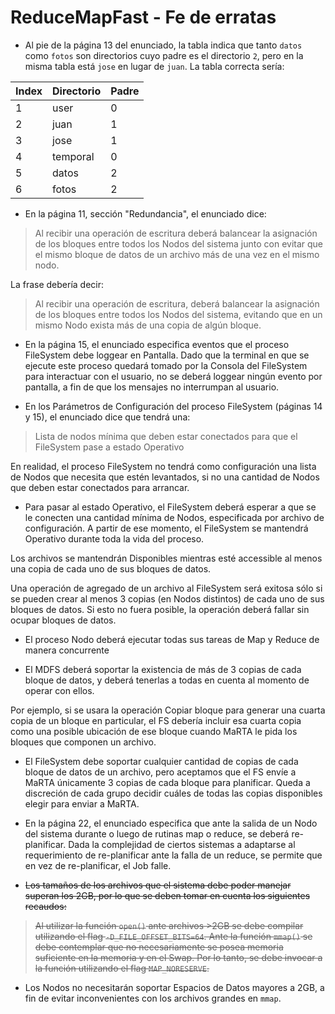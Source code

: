 ReduceMapFast - Fe de erratas
=============================

* Al pie de la página 13 del enunciado, la tabla indica que tanto `datos` como `fotos` son directorios cuyo padre es el directorio `2`, pero en la misma tabla está `jose` en lugar de `juan`. La tabla correcta sería:

| Index | Directorio | Padre |
|-------|------------|-------|
|   1   | user       |   0   |
|   2   | juan       |   1   |
|   3   | jose       |   1   |
|   4   | temporal   |   0   |
|   5   | datos      |   2   |
|   6   | fotos      |   2   |

* En la página 11, sección "Redundancia", el enunciado dice:

> Al recibir una operación de escritura deberá balancear la asignación de los bloques entre todos los Nodos del sistema junto con evitar que el mismo bloque de datos de un archivo más de una vez en el mismo nodo.

La frase debería decir:
> Al recibir una operación de escritura, deberá balancear la asignación de los bloques entre todos los Nodos del sistema, evitando que en un mismo Nodo exista más de una copia de algún bloque.

* En la página 15, el enunciado especifica eventos que el proceso FileSystem debe loggear en Pantalla. Dado que la terminal en que se ejecute este proceso quedará tomado por la Consola del FileSystem para interactuar con el usuario, no se deberá loggear ningún evento por pantalla, a fin de que los mensajes no interrumpan al usuario.

* En los Parámetros de Configuración del proceso FileSystem (páginas 14 y 15), el enunciado dice que tendrá una:
> Lista de nodos mínima que deben estar conectados para que el FileSystem pase a estado Operativo

En realidad, el proceso FileSystem no tendrá como configuración una lista de Nodos que necesita que estén levantados, si no una cantidad de Nodos que deben estar conectados para arrancar.

* Para pasar al estado Operativo, el FileSystem deberá esperar a que se le conecten una cantidad mínima de Nodos, especificada por archivo de configuración. A partir de ese momento, el FileSystem se mantendrá Operativo durante toda la vida del proceso.

Los archivos se mantendrán Disponibles mientras esté accessible al menos una copia de cada uno de sus bloques de datos.

Una operación de agregado de un archivo al FileSystem será exitosa sólo si se pueden crear al menos 3 copias (en Nodos distintos) de cada uno de sus bloques de datos. Si esto no fuera posible, la operación deberá fallar sin ocupar bloques de datos.

* El proceso Nodo deberá ejecutar todas sus tareas de Map y Reduce de manera concurrente

* El MDFS deberá soportar la existencia de más de 3 copias de cada bloque de datos, y deberá tenerlas a todas en cuenta al momento de operar con ellos.

Por ejemplo, si se usara la operación Copiar bloque para generar una cuarta copia de un bloque en particular, el FS debería incluir esa cuarta copia como una posible ubicación de ese bloque cuando MaRTA le pida los bloques que componen un archivo.

* El FileSystem debe soportar cualquier cantidad de copias de cada bloque de datos de un archivo, pero aceptamos que el FS envíe a MaRTA únicamente 3 copias de cada bloque para planificar. Queda a discreción de cada grupo decidir cuáles de todas las copias disponibles elegir para enviar a MaRTA.

* En la página 22, el enunciado especifica que ante la salida de un Nodo del sistema durante o luego de rutinas map o reduce, se deberá re-planificar. Dada la complejidad de ciertos sistemas a adaptarse al requerimiento de re-planificar ante la falla de un reduce, se permite que en vez de re-planificar, el Job falle.

* ~~Los tamaños de los archivos que el sistema debe poder manejar superan los 2GB, por lo que se deben tomar en cuenta los siguientes recaudos:~~
> ~~Al utilizar la función `open()` ante archivos >2GB se debe compilar utilizando el flag `-D_FILE_OFFSET_BITS=64`. Ante la función `mmap()` se debe contemplar que no necesariamente se posea memoria suficiente en la memoria y en el Swap. Por lo tanto, se debe invocar a la función utilizando el flag `MAP_NORESERVE`.~~

* Los Nodos no necesitarán soportar Espacios de Datos mayores a 2GB, a fin de evitar inconvenientes con los archivos grandes en `mmap`.
